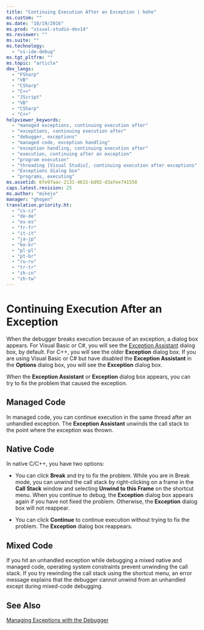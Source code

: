 ```yaml
---
title: "Continuing Execution After an Exception | hehe"
ms.custom: ""
ms.date: "10/19/2016"
ms.prod: "visual-studio-dev14"
ms.reviewer: ""
ms.suite: ""
ms.technology: 
  - "vs-ide-debug"
ms.tgt_pltfrm: ""
ms.topic: "article"
dev_langs: 
  - "FSharp"
  - "VB"
  - "CSharp"
  - "C++"
  - "JScript"
  - "VB"
  - "CSharp"
  - "C++"
helpviewer_keywords: 
  - "managed exceptions, continuing execution after"
  - "exceptions, continuing execution after"
  - "debugger, exceptions"
  - "managed code, exception handling"
  - "exception handling, continuing execution after"
  - "execution, continuing after an exception"
  - "program execution"
  - "threading [Visual Studio], continuing execution after exceptions"
  - "Exceptions dialog box"
  - "programs, executing"
ms.assetid: 6fe97aac-2131-4615-bd92-d3afee741558
caps.latest.revision: 25
ms.author: "mikejo"
manager: "ghogen"
translation.priority.ht: 
  - "cs-cz"
  - "de-de"
  - "es-es"
  - "fr-fr"
  - "it-it"
  - "ja-jp"
  - "ko-kr"
  - "pl-pl"
  - "pt-br"
  - "ru-ru"
  - "tr-tr"
  - "zh-cn"
  - "zh-tw"
---
```

# Continuing Execution After an Exception
When the debugger breaks execution because of an exception, a dialog box appears. For Visual Basic or C#, you will see the [Exception Assistant](../Topic/Exception%20Assistant.md) dialog box, by default. For C++, you will see the older **Exception** dialog box. If you are using Visual Basic or C# but have disabled the **Exception Assistant** in the **Options** dialog box, you will see the **Exception** dialog box.  
  
 When the **Exception Assistant** or **Exception** dialog box appears, you can try to fix the problem that caused the exception.  
  
## Managed Code  
 In managed code, you can continue execution in the same thread after an unhandled exception. The **Exception Assistant** unwinds the call stack to the point where the exception was thrown.  
  
## Native Code  
 In native C/C++, you have two options:  
  
-   You can click **Break** and try to fix the problem. While you are in Break mode, you can unwind the call stack by right-clicking on a frame in the **Call Stack** window and selecting **Unwind to this Frame** on the shortcut menu. When you continue to debug, the **Exception** dialog box appears again if you have not fixed the problem. Otherwise, the **Exception** dialog box will not reappear.  
  
-   You can click **Continue** to continue execution without trying to fix the problem. The **Exception** dialog box reappears.  
  
## Mixed Code  
 If you hit an unhandled exception while debugging a mixed native and managed code, operating system constraints prevent unwinding the call stack. If you try rewinding the call stack using the shortcut menu, an error message explains that the debugger cannot unwind from an unhandled except during mixed-code debugging.  
  
## See Also  
 [Managing Exceptions with the Debugger](../debugger/managing-exceptions-with-the-debugger.md)